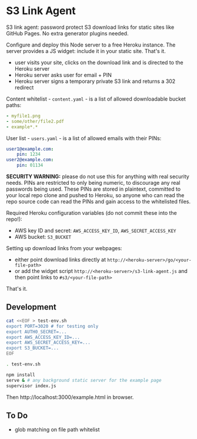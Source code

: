 # S3 Link Agent

S3 link agent: password protect S3 download links for static sites like GitHub Pages. No extra generator plugins needed.

Configure and deploy this Node server to a free Heroku instance. The server provides a JS widget: include it in your static site. That's it.

* user visits your site, clicks on the download link and is directed to the Heroku server
* Heroku server asks user for email + PIN
* Heroku server signs a temporary private S3 link and returns a 302 redirect

Content whitelist - `content.yaml` - is a list of allowed downloadable bucket paths:

```yaml
- myfile1.png
- some/other/file2.pdf
- example*.*
```

User list - `users.yaml` - is a list of allowed emails with their PINs:

```yaml
user1@example.com:
    pin: 1234
user2@example.com:
    pin: 01134
```

**SECURITY WARNING:** please do not use this for anything with real security needs. PINs are restricted to only being numeric, to discourage any real passwords being used. These PINs are stored in plaintext, committed to your local repo clone and pushed to Heroku, so anyone who can read the repo source code can read the PINs and gain access to the whitelisted files.

Required Heroku configuration variables (do not commit these into the repo!):

- AWS key ID and secret: `AWS_ACCESS_KEY_ID`, `AWS_SECRET_ACCESS_KEY`
- AWS bucket: `S3_BUCKET`

Setting up download links from your webpages:

* either point download links directly at `http://<heroku-server>/go/<your-file-path>`
* or add the widget script `http://<heroku-server>/s3-link-agent.js` and then point links to `#s3/<your-file-path>`

That's it.

## Development

```sh
cat <<EOF > test-env.sh
export PORT=3020 # for testing only
export AUTH0_SECRET=...
export AWS_ACCESS_KEY_ID=...
export AWS_SECRET_ACCESS_KEY=...
export S3_BUCKET=...
EOF

. test-env.sh

npm install
serve & # any background static server for the example page
supervisor index.js
```

Then http://localhost:3000/example.html in browser.

## To Do

- glob matching on file path whitelist
